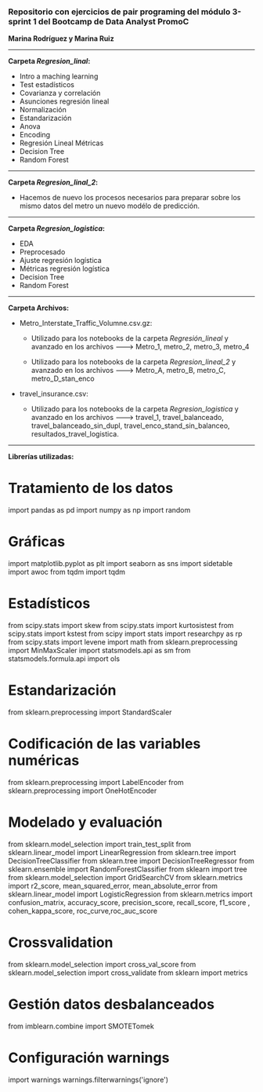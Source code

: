 
### Repositorio con ejercicios de pair programing del módulo 3-sprint 1 del Bootcamp de Data Analyst PromoC

**Marina Rodríguez y Marina Ruiz**

---

**Carpeta *Regresion_linal*:**

- Intro a maching learning
- Test estadísticos
- Covarianza y correlación
- Asunciones regresión lineal 
- Normalización
- Estandarización
- Anova
- Encoding
- Regresión Lineal Métricas
- Decision Tree
- Random Forest

---

**Carpeta *Regresion_linal_2*:**

- Hacemos de nuevo los procesos necesarios para preparar sobre los mismo datos del metro un nuevo modélo de predicción.

---

**Carpeta *Regresion_logistica*:**

- EDA
- Preprocesado
- Ajuste regresión logística
- Métricas regresión logística
- Decision Tree
- Random Forest

---

**Carpeta Archivos:**

- Metro_Interstate_Traffic_Volumne.csv.gz:

    - Utilizado para los notebooks de la carpeta *Regresión_lineal*  y avanzado en los archivos ---> Metro_1, metro_2, metro_3, metro_4

    - Utilizado para los notebooks de la carpeta *Regresion_lineal_2*  y avanzado en los archivos ---> Metro_A, metro_B, metro_C, metro_D_stan_enco

- travel_insurance.csv:

    - Utilizado para los notebooks de la carpeta *Regresion_logistica* y avanzado en los archivos ---> travel_1, travel_balanceado, travel_balanceado_sin_dupl, travel_enco_stand_sin_balanceo, resultados_travel_logistica.


---


**Librerías utilizadas:**

# Tratamiento de los datos
import pandas as pd
import numpy as np
import random 

# Gráficas
import matplotlib.pyplot as plt
import seaborn as sns
import sidetable 
import awoc
from tqdm import tqdm

# Estadísticos
from scipy.stats import skew
from scipy.stats import kurtosistest
from scipy.stats import kstest
from scipy import stats
import researchpy as rp
from scipy.stats import levene
import math 
from sklearn.preprocessing import MinMaxScaler
import statsmodels.api as sm
from statsmodels.formula.api import ols

# Estandarización
from sklearn.preprocessing import StandardScaler

# Codificación de las variables numéricas
from sklearn.preprocessing import LabelEncoder 
from sklearn.preprocessing import OneHotEncoder 

# Modelado y evaluación
from sklearn.model_selection import train_test_split
from sklearn.linear_model import LinearRegression
from sklearn.tree import DecisionTreeClassifier
from sklearn.tree import DecisionTreeRegressor
from sklearn.ensemble import RandomForestClassifier
from sklearn import tree
from sklearn.model_selection import GridSearchCV
from sklearn.metrics import r2_score, mean_squared_error, mean_absolute_error
from sklearn.linear_model import LogisticRegression
from sklearn.metrics import confusion_matrix, accuracy_score, precision_score, recall_score, f1_score , cohen_kappa_score, roc_curve,roc_auc_score

# Crossvalidation
from sklearn.model_selection import cross_val_score
from sklearn.model_selection import cross_validate
from sklearn import metrics

# Gestión datos desbalanceados
from imblearn.combine import SMOTETomek

# Configuración warnings
import warnings
warnings.filterwarnings('ignore')

